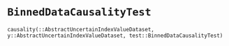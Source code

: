 
# `BinnedDataCausalityTest`

```@docs
causality(::AbstractUncertainIndexValueDataset, y::AbstractUncertainIndexValueDataset, test::BinnedDataCausalityTest)
```
